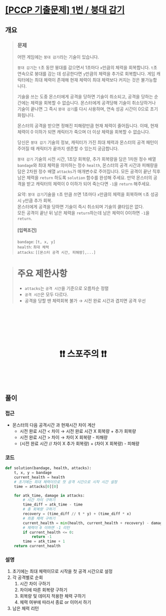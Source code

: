 # [\[PCCP 기출문제\] 1번 / 붕대 감기](https://school.programmers.co.kr/learn/courses/30/lessons/250137)

## 개요
> ### 문제
> 어떤 게임에는 `붕대 감기`라는 기술이 있습니다.
>
> `붕대 감기`는 `t`초 동안 붕대를 감으면서 1초마다 `x`만큼의 체력을 회복합니다. `t`초 연속으로 붕대를 감는 데 성공한다면 `y`만큼의 체력을 추가로 회복합니다. 게임 캐릭터에는 최대 체력이 존재해 현재 체력이 최대 체력보다 커지는 것은 불가능합니다.
> 
> 기술을 쓰는 도중 몬스터에게 공격을 당하면 기술이 취소되고, 공격을 당하는 순간에는 체력을 회복할 수 없습니다. 몬스터에게 공격당해 기술이 취소당하거나 기술이 끝나면 그 즉시 `붕대 감기`를 다시 사용하며, 연속 성공 시간이 0으로 초기화됩니다.
>
> 몬스터의 공격을 받으면 정해진 피해량만큼 현재 체력이 줄어듭니다. 이때, 현재 체력이 0 이하가 되면 캐릭터가 죽으며 더 이상 체력을 회복할 수 없습니다.
>
> 당신은 `붕대 감기` 기술의 정보, 캐릭터가 가진 최대 체력과 몬스터의 공격 패턴이 주어질 때 캐릭터가 끝까지 생존할 수 있는지 궁금합니다.
> 
> `붕대 감기` 기술의 시전 시간, 1초당 회복량, 추가 회복량을 담은 1차원 정수 배열 `bandage`와 최대 체력을 의미하는 정수 `health`, 몬스터의 공격 시간과 피해량을 담은 2차원 정수 배열 `attacks`가 매개변수로 주어집니다. 모든 공격이 끝난 직후 남은 체력을 `return` 하도록 `solution` 함수를 완성해 주세요. 만약 몬스터의 공격을 받고 캐릭터의 체력이 0 이하가 되어 죽는다면 `-1`을 `return` 해주세요.
>
> 요약: `붕대 감기`기술을 `t`초 만큼 쓰면 1초마다 `x`만큼의 체력을 회복하며 `t`초 성공시 `y`만큼 추가 회복.  
> 몬스터에게 공격을 당하면 기술이 즉시 취소되며 기술의 쿨타임은 없다.  
> 모든 공격이 끝난 뒤 남은 체력을 `return`하는데 남은 체력이 0이하면 `-1`을 `return`.  
> #### [입력조건]
> `bandage`: `[t, x, y]`  
> `health`: `최대 체력`  
> `attacks`: `[[몬스터 공격 시간, 피해량],...]`

> # 주요 제한사항
> - `attacks`는 `공격 시간`을 기준으로 오름차순 정렬
> - `공격 시간`은 모두 다르다.
> - 공격을 당할 땐 체력회복 불가 $\to$ 시전 완료 시간과 겹치면 공격 우선

<h1 align="center"><br><br><br>❗️❗️ 스포주의 ❗️❗️<br><br><br></h1>

## 풀이
### 접근
- 몬스터의 다음 공격시간 과 현재시간 차이 계산
  - 시전 완료 시간 \< 차이 $\to$ 시전 완료 시간 X 회복량 + 추가 회복량
  - 시전 완료 시간 \> 차이 $\to$ 차이 X 회복량 - 피해량
  - (시전 완료 시간 // 차이 X 추가 회복량) + (차이 X 회복량) - 피해량

### 코드
```python
def solution(bandage, health, attacks):
    t, x, y = bandage
    current_health = health
    # 초기에는 최대 체력이므로 첫 공격 시간으로 시작 시간 설정
    time = attacks[0][0] 

    for atk_time, damage in attacks:
        # 시간 차이 구하기
        time_diff = atk_time - time
        # 총 회복량 구하기
        recovery = (time_diff // t * y) + (time_diff * x)
        # 최종 체력 구하기
        current_health = min(health, current_health + recovery) - damage
        # 체력이 0 이하면 -1 리턴
        if current_health <= 0:
            return -1
        time = atk_time + 1
    return current_health
```

### 설명
1. 초기에는 최대 체력이므로 시작을 첫 공격 시간으로 설정
2. 각 공격별로 순회
   1. 시간 차이 구하기
   2. 차이에 따른 회복량 구하기
   3. 회복량 및 데미지 적용한 체력 구하기
   4. 체력 여부에 따라서 종료 or 이어서 하기
3. 남은 체력 리턴